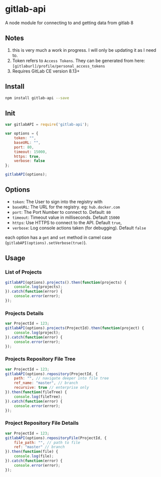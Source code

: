 # gitlab-api
A node module for connecting to and getting data from gitlab 8

## Notes
1. this is very much a work in progress.  I will only be updating it as I need to.
2. Token refers to `Access Tokens`.  They can be generated from here: `[gitlaburl]/profile/personal_access_tokens`
3. Requires GitLab CE version 8.13+


## Install
```sh
npm install gitlab-api --save
```

## Init
```js
var gitlabAPI = require('gitlab-api');

var options = {
    token: "",
    baseURL: "",
    port: 80,
    timeout: 15000,
    https: true,
    verbose: false
};

gitlabAPI(options);
```

## Options
- `token`: The User to sign into the registry with
- `baseURL`: The URL for the registry.  eg: `hub.docker.com`
- `port`: The Port Number to connect to. Default: `80`
- `timeout`: Timeout value in milliseconds. Default `15000`
- `https`: Use HTTPS to connect to the API. Default `true`,
- `verbose`: Log console actions taken (for debugging). Default `false`

each option has a `get` and `set` method in camel case (`gitlabAPI(options).setVerbose(true)`).

## Usage
### List of Projects
```js
gitlabAPI(options).projects().then(function(projects) {
    console.log(projects);
}).catch(function(error) {
    console.error(error);
});
```

### Projects Details
```js
var ProjectId = 123;
gitlabAPI(options).projects(ProjectId).then(function(project) {
    console.log(project);
}).catch(function(error) {
    console.error(error);
});
```

### Projects Repository File Tree
```js
var ProjectId = 123;
gitlabAPI(options).repository(ProjectId, {
    path: "", // navigate deeper into file tree
    ref_name: "master", // branch
    recursive: true // enterprise only
}).then(function(fileTree) {
    console.log(fileTree);
}).catch(function(error) {
    console.error(error);
});
```

### Project Repository File Details
```js
var ProjectId = 123;
gitlabAPI(options).repositoryFile(ProjectId, {
    file_path: "", // path to file
    ref: "master" // branch
}).then(function(file) {
    console.log(file);
}).catch(function(error) {
    console.error(error);
});
```
